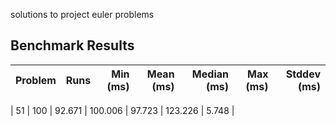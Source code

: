 solutions to project euler problems


## Benchmark Results

| Problem | Runs | Min (ms) | Mean (ms) | Median (ms) | Max (ms) | Stddev (ms) |
|--------:|-----:|---------:|----------:|-----------:|---------:|------------:|
<!-- BENCHMARK_TABLE_START -->
| 51 |  100 |  92.671 |  100.006 |    97.723 | 123.226 |       5.748 |

<!-- BENCHMARK_TABLE_END -->
